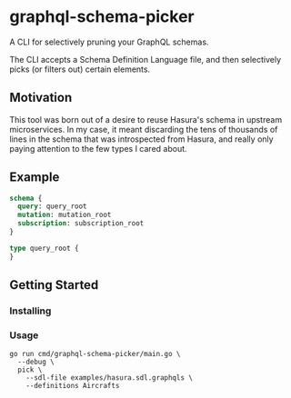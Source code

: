 # graphql-schema-picker

A CLI for selectively pruning your GraphQL schemas.

The CLI accepts a Schema Definition Language file, and then selectively picks 
(or filters out) certain elements.

## Motivation

This tool was born out of a desire to reuse Hasura's schema in upstream 
microservices. In my case, it meant discarding the tens of thousands of lines
in the schema that was introspected from Hasura, and really only paying 
attention to the few types I cared about.

## Example

```graphql
schema {
  query: query_root
  mutation: mutation_root
  subscription: subscription_root
}

type query_root {
}
```

## Getting Started

### Installing

### Usage

```shell
go run cmd/graphql-schema-picker/main.go \
  --debug \
  pick \
    --sdl-file examples/hasura.sdl.graphqls \
    --definitions Aircrafts
```